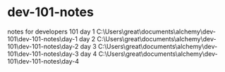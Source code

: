# dev-101-notes
notes for developers 101
day 1 C:\Users\great\documents\alchemy\dev-101\dev-101-notes\day-1
day 2 C:\Users\great\documents\alchemy\dev-101\dev-101-notes\day-2
day 3 C:\Users\great\documents\alchemy\dev-101\dev-101-notes\day-3
day 4 C:\Users\great\documents\alchemy\dev-101\dev-101-notes\day-4

